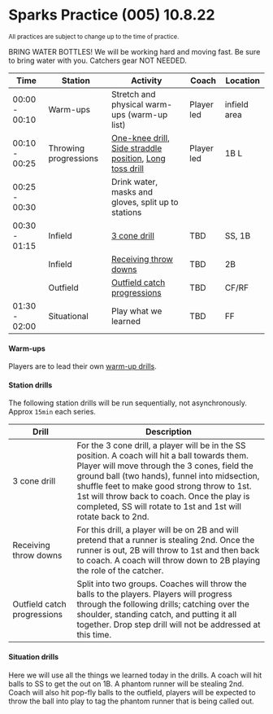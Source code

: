 # Sparks Practice (005) 10.8.22

<small>All practices are subject to change up to the time of practice.</small>

<auro-alert type="information" style="margin-bottom: 1rem">
BRING WATER BOTTLES! We will be working hard and moving fast. Be sure to bring water with you.
</auro-alert>

<auro-alert type="warning" style="margin-bottom: 1rem">
Catchers gear NOT NEEDED.
</auro-alert>

| Time | Station | Activity | Coach | Location |
| --- | --- | --- | --- | --- |
| 00:00 - 00:10 | Warm-ups | Stretch and physical warm-ups (warm-up list) | Player led | infield area |
| 00:10 - 00:25 |Throwing progressions | [One-knee drill](https://www.youtube.com/watch?t=86&v=BomXCfnLl7Q&feature=youtu.be&ab_channel=ChristopherTirao), [Side straddle position](https://www.youtube.com/watch?v=BomXCfnLl7Q&t=210s&ab_channel=ChristopherTirao), [Long toss drill](https://www.youtube.com/watch?v=BomXCfnLl7Q&t=358s&ab_channel=ChristopherTirao) | Player led | 1B L |
| 00:25 - 00:30 |  | Drink water, masks and gloves, split up to stations | | |
| 00:30 - 01:15 | Infield | [3 cone drill](https://www.youtube.com/watch?v=QaXiNUOzJ2k&ab_channel=ZONEDSportsAcademy) | TBD | SS, 1B |
| | Infield | [Receiving throw downs](https://youtu.be/od7Cg_KFDyI) | TBD | 2B |
| | Outfield | [Outfield catch progressions](https://youtu.be/O5_YeW6d1OA) | TBD | CF/RF |
| 01:30 - 02:00 | Situational | Play what we learned | TBD | FF |

<div style="page-break-after: always;"></div>

#### Warm-ups

Players are to lead their own [warm-up drills](/blog/warmups).

#### Station drills

The following station drills will be run sequentially, not asynchronously. Approx `15min` each series.

| Drill|Description |
|---|---|
|3 cone drill|For the 3 cone drill, a player will be in the SS position. A coach will hit a ball towards them. Player will move through the 3 cones, field the ground ball (two hands), funnel into midsection, shuffle feet to make good strong throw to 1st. 1st will throw back to coach. Once the play is completed, SS will rotate to 1st and 1st will rotate back to 2nd.|
|Receiving throw downs|For this drill, a player will be on 2B and will pretend that a runner is stealing 2nd. Once the runner is out, 2B will throw to 1st and then back to coach. A coach will throw down to 2B playing the role of the catcher. |
|Outfield catch progressions|Split into two groups. Coaches will throw the balls to the players. Players will progress through the following drills; catching over the shoulder, standing catch, and putting it all together. Drop step drill will not be addressed at this time. |

#### Situation drills

Here we will use all the things we learned today in the drills. A coach will hit balls to SS to get the out on 1B. A phantom runner will be stealing 2nd. Coach will also hit pop-fly balls to the outfield, players will be expected to throw the ball into play to tag the phantom runner that is being called out.


<link rel="stylesheet" href="https://unpkg.com/@alaskaairux/design-tokens@latest/dist/tokens/CSSCustomProperties.css" />
<link rel="stylesheet" href="https://unpkg.com/@alaskaairux/webcorestylesheets@latest/dist/bundled/essentials.css" />

<script src="https://unpkg.com/@aurodesignsystem/auro-alert@latest/dist/auro-alert__bundled.js" type="module"></script>
